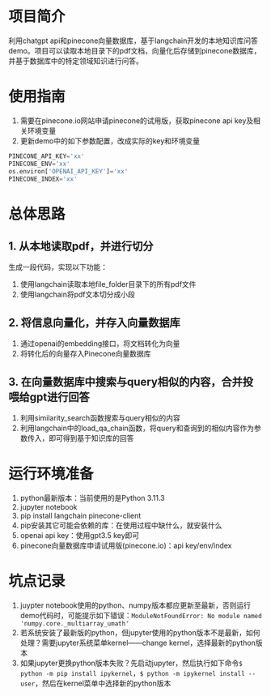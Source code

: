 # 项目简介利用chatgpt api和pinecone向量数据库，基于langchain开发的本地知识库问答demo。项目可以读取本地目录下的pdf文档，向量化后存储到pinecone数据库，并基于数据库中的特定领域知识进行问答。# 使用指南1. 需要在pinecone.io网站申请pinecone的试用版，获取pinecone api key及相关环境变量2. 更新demo中的如下参数配置，改成实际的key和环境变量```pythonPINECONE_API_KEY='xx'PINECONE_ENV='xx'os.environ['OPENAI_API_KEY']='xx'PINECONE_INDEX='xx'```# 总体思路## 1. 从本地读取pdf，并进行切分生成一段代码，实现以下功能：1. 使用langchain读取本地file_folder目录下的所有pdf文件2. 使用langchain将pdf文本切分成小段## 2. 将信息向量化，并存入向量数据库1. 通过openai的embedding接口，将文档转化为向量2. 将转化后的向量存入Pinecone向量数据库## 3. 在向量数据库中搜索与query相似的内容，合并投喂给gpt进行回答1. 利用similarity_search函数搜索与query相似的内容2. 利用langchain中的load_qa_chain函数，将query和查询到的相似内容作为参数传入，即可得到基于知识库的回答# 运行环境准备1. python最新版本：当前使用的是Python 3.11.32. jupyter notebook3. pip install langchain pinecone-client4. pip安装其它可能会依赖的库：在使用过程中缺什么，就安装什么5. openai api key：使用gpt3.5 key即可6. pinecone向量数据库申请试用版(pinecone.io)：api key/env/index # 坑点记录1. juypter notebook使用的python、numpy版本都应更新至最新，否则运行demo代码时，可能提示如下错误：```ModuleNotFoundError: No module named 'numpy.core._multiarray_umath'```2. 若系统安装了最新版的python，但jupyter使用的python版本不是最新，如何处理？需要jupyter系统菜单kernel——change kernel，选择最新的python版本3. 如果jupyter更换python版本失败？先启动jupyter，然后执行如下命令```$ python -m pip install ipykernel```，```$ python -m ipykernel install --user```，然后在kernel菜单中选择新的python版本